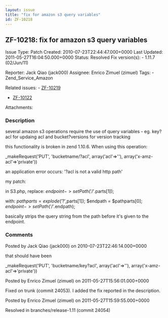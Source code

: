 ```yaml
---
layout: issue
title: "fix for amazon s3 query variables"
id: ZF-10218
---
```


ZF-10218: fix for amazon s3 query variables
-------------------------------------------

 Issue Type: Patch Created: 2010-07-23T22:44:47.000+0000 Last Updated: 2011-05-27T16:04:50.000+0000 Status: Resolved Fix version(s): - 1.11.7 (02/Jun/11)
 
 Reporter:  Jack Qiao (jack000)  Assignee:  Enrico Zimuel (zimuel)  Tags: - Zend\_Service\_Amazon
 
 Related issues: - [ZF-10219](/issues/browse/ZF-10219)
- [ZF-10122](/issues/browse/ZF-10122)
 
 Attachments: 
### Description

several amazon s3 operations require the use of query variables - eg. key?acl for updaing acl and bucket?versions for version tracking

this functionality is broken in zend 1.10.6. When using this operation:

\_makeRequest('PUT', 'bucketname/?acl', array('acl'=>''), array('x-amz-acl'=>'private'))

an application error occurs: '?acl is not a valid http path'

my patch:

in S3.php, replace: $endpoint->setPath('/'.$parts[1]);

with: $pathparts = explode('?',$parts[1]); $endpath = $pathparts[0]; $endpoint->setPath('/'.$endpath);

basically strips the query string from the path before it's given to the endpoint.

 

 

### Comments

Posted by Jack Qiao (jack000) on 2010-07-23T22:46:14.000+0000

that should have been

\_makeRequest('PUT', 'bucketname/key?acl', array('acl'=>''), array('x-amz-acl'=>'private'))

 

 

Posted by Enrico Zimuel (zimuel) on 2011-05-27T15:56:01.000+0000

Fixed on trunk (commit 24053). I added the fix reported in the description.

 

 

Posted by Enrico Zimuel (zimuel) on 2011-05-27T15:59:55.000+0000

Resolved in branches/release-1.11 (commit 24054)

 

 